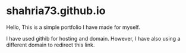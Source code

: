# shahria73.github.io

Hello, 
This is a simple portfolio I have made for myself.

I have used githib for hosting and domain. However, I have also using a different domain to redirect this link.
